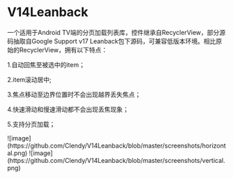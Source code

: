 # V14Leanback

  <p>  一个适用于Android TV端的分页加载列表库，控件继承自RecyclerView，部分源码抽取自Google Support v17 Leanback包下源码，可兼容低版本环境。相比原始的RecyclerView，拥有以下特点： </p>
  <p>1.自动回焦至被选中的item；</p>
  <p>2.item滚动居中;<p/>
  <p>3.焦点移动至边界位置时不会出现越界丢失焦点；<p/>
  <p>4.快速滑动和慢速滑动都不会出现丢焦现象；<p/>
  <p>5.支持分页加载；<p/>
  ![image](https://github.com/Clendy/V14Leanback/blob/master/screenshots/horizontal.png)
  ![image](https://github.com/Clendy/V14Leanback/blob/master/screenshots/vertical.png)
